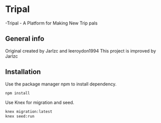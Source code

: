 # Tripal
-Tripal - A Platform for Making New Trip pals

## General info
Original created by Jarlzc and leeroydon1994
This project is improved by Jarlzc

## Installation

Use the package manager npm to install dependency.

```bash
npm install 
```

Use Knex for migration and seed.

```bash
knex migration:latest
knex seed:run
```
